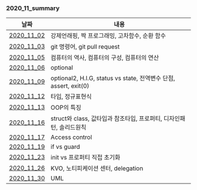 
### 2020_11_summary

|날짜|내용|
|------|---|
|[2020_11_02](https://github.com/lina0322/yagom_iOS_camp/blob/main/TIL/2020_11/2020_11_02.md)|강제언래핑, 짝 프로그래밍, 고차함수, 순환 함수|
|[2020_11_03](https://github.com/lina0322/yagom_iOS_camp/blob/main/TIL/2020_11/2020_11_03.md)|git 명령어, git pull request|
|[2020_11_05](https://github.com/lina0322/yagom_iOS_camp/blob/main/TIL/2020_11/2020_11_05.md)|컴퓨터의 역사, 컴퓨터의 구성, 컴퓨터의 연산|
|[2020_11_06](https://github.com/lina0322/yagom_iOS_camp/blob/main/TIL/2020_11/2020_11_06.md)|optional|
|[2020_11_09](https://github.com/lina0322/yagom_iOS_camp/blob/main/TIL/2020_11/2020_11_09.md)|optional2, H.I.G, status vs state, 전역변수 단점, assert, exit(0)|
|[2020_11_12](https://github.com/lina0322/yagom_iOS_camp/blob/main/TIL/2020_11/2020_11_12.md)|타입, 정규표현식|
|[2020_11_13](https://github.com/lina0322/yagom_iOS_camp/blob/main/TIL/2020_11/2020_11_13.md)|OOP의 특징|
|[2020_11_16](https://github.com/lina0322/yagom_iOS_camp/blob/main/TIL/2020_11/2020_11_16.md)|struct와 class, 값타입과 참조타입, 프로퍼티, 디자인패턴, 솔리드원칙|
|[2020_11_17](https://github.com/lina0322/yagom_iOS_camp/blob/main/TIL/2020_11/2020_11_17.md)|Access control|
|[2020_11_19](https://github.com/lina0322/yagom_iOS_camp/blob/main/TIL/2020_11/2020_11_19.md)|if vs guard|
|[2020_11_23](https://github.com/lina0322/yagom_iOS_camp/blob/main/TIL/2020_11/2020_11_23.md)|init vs 프로퍼티 직접 초기화|
|[2020_11_26](https://github.com/lina0322/yagom_iOS_camp/blob/main/TIL/2020_11/2020_11_26.md)|KVO, 노티피케이션 센터, delegation|
|[2020_11_30](https://github.com/lina0322/yagom_iOS_camp/blob/main/TIL/2020_11/2020_11_30.md)|UML|
